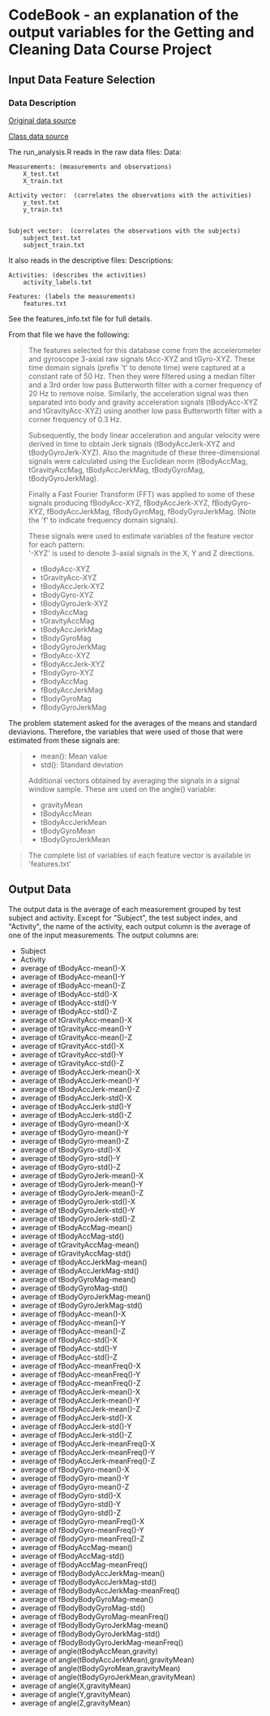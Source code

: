 # CodeBook - an explanation of the output variables for the Getting and Cleaning Data Course Project

## Input Data Feature Selection 
### Data Description
[Original data source](http://archive.ics.uci.edu/ml/datasets/Human+Activity+Recognition+Using+Smartphones)

[Class data source](https://d396qusza40orc.cloudfront.net/getdata%2Fprojectfiles%2FUCI%20HAR%20Dataset.zip)

The run_analysis.R reads in the raw data files:
  Data:

    Measurements: (measurements and observations)
        X_test.txt
        X_train.txt

    Activity vector:  (correlates the observations with the activities)
        y_test.txt
        y_train.txt

          
    Subject vector:  (correlates the observations with the subjects)
        subject_test.txt
        subject_train.txt

It also reads in the descriptive files:
  Descriptions:
  
    Activities: (describes the activities)
        activity_labels.txt
  
    Features: (labels the measurements)
        features.txt

See the features_info.txt file for full details.

From that file we have the following:
>The features selected for this database come from the accelerometer and gyroscope 3-axial raw signals tAcc-XYZ and tGyro-XYZ. These time domain signals (prefix 't' to denote time) were captured at a constant rate of 50 Hz. Then they were filtered using a median filter and a 3rd order low pass Butterworth filter with a corner frequency of 20 Hz to remove noise. Similarly, the acceleration signal was then separated into body and gravity acceleration signals (tBodyAcc-XYZ and tGravityAcc-XYZ) using another low pass Butterworth filter with a corner frequency of 0.3 Hz. 
>
>Subsequently, the body linear acceleration and angular velocity were derived in time to obtain Jerk signals (tBodyAccJerk-XYZ and tBodyGyroJerk-XYZ). Also the magnitude of these three-dimensional signals were calculated using the Euclidean norm (tBodyAccMag, tGravityAccMag, tBodyAccJerkMag, tBodyGyroMag, tBodyGyroJerkMag). 
>
>Finally a Fast Fourier Transform (FFT) was applied to some of these signals producing fBodyAcc-XYZ, fBodyAccJerk-XYZ, fBodyGyro-XYZ, fBodyAccJerkMag, fBodyGyroMag, fBodyGyroJerkMag. (Note the 'f' to indicate frequency domain signals). 
>
>These signals were used to estimate variables of the feature vector for each pattern:  
>'-XYZ' is used to denote 3-axial signals in the X, Y and Z directions.
>
>* tBodyAcc-XYZ
>* tGravityAcc-XYZ
>* tBodyAccJerk-XYZ
>* tBodyGyro-XYZ
>* tBodyGyroJerk-XYZ
>* tBodyAccMag
>* tGravityAccMag
>* tBodyAccJerkMag
>* tBodyGyroMag
>* tBodyGyroJerkMag
>* fBodyAcc-XYZ
>* fBodyAccJerk-XYZ
>* fBodyGyro-XYZ
>* fBodyAccMag
>* fBodyAccJerkMag
>* fBodyGyroMag
>* fBodyGyroJerkMag

The problem statement asked for the averages of the means and standard deviavions. Therefore, the variables that were used of those that were estimated from these signals are: 

>* mean(): Mean value
>* std(): Standard deviation
>
>Additional vectors obtained by averaging the signals in a signal window sample. These are used on the angle() variable:
>
>* gravityMean
>* tBodyAccMean
>* tBodyAccJerkMean
>* tBodyGyroMean
>* tBodyGyroJerkMean

>The complete list of variables of each feature vector is available in 'features.txt'

## Output Data 
The output data is the average of each measurement grouped by test subject and activity. 
Except for "Subject", the test subject index, and "Activity", the name of the activity, each output column is the average of one of the input measurements. The output columns are:
- Subject
- Activity
- average of tBodyAcc-mean()-X
- average of tBodyAcc-mean()-Y
- average of tBodyAcc-mean()-Z
- average of tBodyAcc-std()-X
- average of tBodyAcc-std()-Y
- average of tBodyAcc-std()-Z
- average of tGravityAcc-mean()-X
- average of tGravityAcc-mean()-Y
- average of tGravityAcc-mean()-Z
- average of tGravityAcc-std()-X
- average of tGravityAcc-std()-Y
- average of tGravityAcc-std()-Z
- average of tBodyAccJerk-mean()-X
- average of tBodyAccJerk-mean()-Y
- average of tBodyAccJerk-mean()-Z
- average of tBodyAccJerk-std()-X
- average of tBodyAccJerk-std()-Y
- average of tBodyAccJerk-std()-Z
- average of tBodyGyro-mean()-X
- average of tBodyGyro-mean()-Y
- average of tBodyGyro-mean()-Z
- average of tBodyGyro-std()-X
- average of tBodyGyro-std()-Y
- average of tBodyGyro-std()-Z
- average of tBodyGyroJerk-mean()-X
- average of tBodyGyroJerk-mean()-Y
- average of tBodyGyroJerk-mean()-Z
- average of tBodyGyroJerk-std()-X
- average of tBodyGyroJerk-std()-Y
- average of tBodyGyroJerk-std()-Z
- average of tBodyAccMag-mean()
- average of tBodyAccMag-std()
- average of tGravityAccMag-mean()
- average of tGravityAccMag-std()
- average of tBodyAccJerkMag-mean()
- average of tBodyAccJerkMag-std()
- average of tBodyGyroMag-mean()
- average of tBodyGyroMag-std()
- average of tBodyGyroJerkMag-mean()
- average of tBodyGyroJerkMag-std()
- average of fBodyAcc-mean()-X
- average of fBodyAcc-mean()-Y
- average of fBodyAcc-mean()-Z
- average of fBodyAcc-std()-X
- average of fBodyAcc-std()-Y
- average of fBodyAcc-std()-Z
- average of fBodyAcc-meanFreq()-X
- average of fBodyAcc-meanFreq()-Y
- average of fBodyAcc-meanFreq()-Z
- average of fBodyAccJerk-mean()-X
- average of fBodyAccJerk-mean()-Y
- average of fBodyAccJerk-mean()-Z
- average of fBodyAccJerk-std()-X
- average of fBodyAccJerk-std()-Y
- average of fBodyAccJerk-std()-Z
- average of fBodyAccJerk-meanFreq()-X
- average of fBodyAccJerk-meanFreq()-Y
- average of fBodyAccJerk-meanFreq()-Z
- average of fBodyGyro-mean()-X
- average of fBodyGyro-mean()-Y
- average of fBodyGyro-mean()-Z
- average of fBodyGyro-std()-X
- average of fBodyGyro-std()-Y
- average of fBodyGyro-std()-Z
- average of fBodyGyro-meanFreq()-X
- average of fBodyGyro-meanFreq()-Y
- average of fBodyGyro-meanFreq()-Z
- average of fBodyAccMag-mean()
- average of fBodyAccMag-std()
- average of fBodyAccMag-meanFreq()
- average of fBodyBodyAccJerkMag-mean()
- average of fBodyBodyAccJerkMag-std()
- average of fBodyBodyAccJerkMag-meanFreq()
- average of fBodyBodyGyroMag-mean()
- average of fBodyBodyGyroMag-std()
- average of fBodyBodyGyroMag-meanFreq()
- average of fBodyBodyGyroJerkMag-mean()
- average of fBodyBodyGyroJerkMag-std()
- average of fBodyBodyGyroJerkMag-meanFreq()
- average of angle(tBodyAccMean,gravity)
- average of angle(tBodyAccJerkMean),gravityMean)
- average of angle(tBodyGyroMean,gravityMean)
- average of angle(tBodyGyroJerkMean,gravityMean)
- average of angle(X,gravityMean)
- average of angle(Y,gravityMean)
- average of angle(Z,gravityMean)


